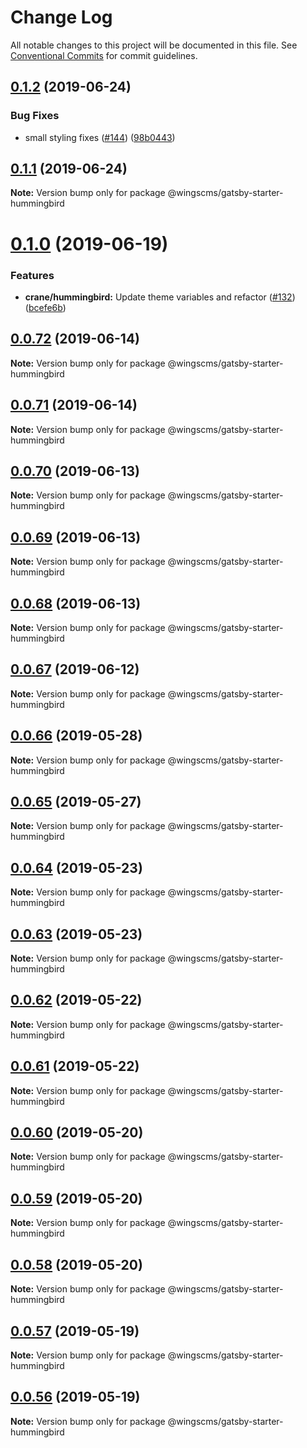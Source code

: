 # Change Log

All notable changes to this project will be documented in this file.
See [Conventional Commits](https://conventionalcommits.org) for commit guidelines.

## [0.1.2](https://github.com/wingscms/wings/compare/@wingscms/gatsby-starter-hummingbird@0.1.1...@wingscms/gatsby-starter-hummingbird@0.1.2) (2019-06-24)


### Bug Fixes

* small styling fixes ([#144](https://github.com/wingscms/wings/issues/144)) ([98b0443](https://github.com/wingscms/wings/commit/98b0443))





## [0.1.1](https://github.com/wingscms/wings/compare/@wingscms/gatsby-starter-hummingbird@0.1.0...@wingscms/gatsby-starter-hummingbird@0.1.1) (2019-06-24)

**Note:** Version bump only for package @wingscms/gatsby-starter-hummingbird





# [0.1.0](https://github.com/wingscms/wings/compare/@wingscms/gatsby-starter-hummingbird@0.0.72...@wingscms/gatsby-starter-hummingbird@0.1.0) (2019-06-19)


### Features

* **crane/hummingbird:** Update theme variables and refactor ([#132](https://github.com/wingscms/wings/issues/132)) ([bcefe6b](https://github.com/wingscms/wings/commit/bcefe6b))





## [0.0.72](https://github.com/wingscms/wings/compare/@wingscms/gatsby-starter-hummingbird@0.0.71...@wingscms/gatsby-starter-hummingbird@0.0.72) (2019-06-14)

**Note:** Version bump only for package @wingscms/gatsby-starter-hummingbird





## [0.0.71](https://github.com/wingscms/wings/compare/@wingscms/gatsby-starter-hummingbird@0.0.70...@wingscms/gatsby-starter-hummingbird@0.0.71) (2019-06-14)

**Note:** Version bump only for package @wingscms/gatsby-starter-hummingbird





## [0.0.70](https://github.com/wingscms/wings/compare/@wingscms/gatsby-starter-hummingbird@0.0.69...@wingscms/gatsby-starter-hummingbird@0.0.70) (2019-06-13)

**Note:** Version bump only for package @wingscms/gatsby-starter-hummingbird





## [0.0.69](https://github.com/wingscms/wings/compare/@wingscms/gatsby-starter-hummingbird@0.0.68...@wingscms/gatsby-starter-hummingbird@0.0.69) (2019-06-13)

**Note:** Version bump only for package @wingscms/gatsby-starter-hummingbird





## [0.0.68](https://github.com/wingscms/wings/compare/@wingscms/gatsby-starter-hummingbird@0.0.67...@wingscms/gatsby-starter-hummingbird@0.0.68) (2019-06-13)

**Note:** Version bump only for package @wingscms/gatsby-starter-hummingbird





## [0.0.67](https://github.com/wingscms/wings/compare/@wingscms/gatsby-starter-hummingbird@0.0.66...@wingscms/gatsby-starter-hummingbird@0.0.67) (2019-06-12)

**Note:** Version bump only for package @wingscms/gatsby-starter-hummingbird





## [0.0.66](https://github.com/wingscms/wings/compare/@wingscms/gatsby-starter-hummingbird@0.0.65...@wingscms/gatsby-starter-hummingbird@0.0.66) (2019-05-28)

**Note:** Version bump only for package @wingscms/gatsby-starter-hummingbird





## [0.0.65](https://github.com/wingscms/wings/compare/@wingscms/gatsby-starter-hummingbird@0.0.64...@wingscms/gatsby-starter-hummingbird@0.0.65) (2019-05-27)

**Note:** Version bump only for package @wingscms/gatsby-starter-hummingbird





## [0.0.64](https://github.com/wingscms/wings/compare/@wingscms/gatsby-starter-hummingbird@0.0.63...@wingscms/gatsby-starter-hummingbird@0.0.64) (2019-05-23)

**Note:** Version bump only for package @wingscms/gatsby-starter-hummingbird





## [0.0.63](https://github.com/wingscms/wings/compare/@wingscms/gatsby-starter-hummingbird@0.0.62...@wingscms/gatsby-starter-hummingbird@0.0.63) (2019-05-23)

**Note:** Version bump only for package @wingscms/gatsby-starter-hummingbird





## [0.0.62](https://github.com/wingscms/wings/compare/@wingscms/gatsby-starter-hummingbird@0.0.61...@wingscms/gatsby-starter-hummingbird@0.0.62) (2019-05-22)

**Note:** Version bump only for package @wingscms/gatsby-starter-hummingbird





## [0.0.61](https://github.com/wingscms/wings/compare/@wingscms/gatsby-starter-hummingbird@0.0.60...@wingscms/gatsby-starter-hummingbird@0.0.61) (2019-05-22)

**Note:** Version bump only for package @wingscms/gatsby-starter-hummingbird





## [0.0.60](https://github.com/wingscms/wings/compare/@wingscms/gatsby-starter-hummingbird@0.0.59...@wingscms/gatsby-starter-hummingbird@0.0.60) (2019-05-20)

**Note:** Version bump only for package @wingscms/gatsby-starter-hummingbird





## [0.0.59](https://github.com/wingscms/wings/compare/@wingscms/gatsby-starter-hummingbird@0.0.58...@wingscms/gatsby-starter-hummingbird@0.0.59) (2019-05-20)

**Note:** Version bump only for package @wingscms/gatsby-starter-hummingbird





## [0.0.58](https://github.com/wingsplatform/wings-packages/compare/@wingscms/gatsby-starter-hummingbird@0.0.57...@wingscms/gatsby-starter-hummingbird@0.0.58) (2019-05-20)

**Note:** Version bump only for package @wingscms/gatsby-starter-hummingbird





## [0.0.57](https://github.com/wingsplatform/wings-packages/compare/@wingscms/gatsby-starter-hummingbird@0.0.56...@wingscms/gatsby-starter-hummingbird@0.0.57) (2019-05-19)

**Note:** Version bump only for package @wingscms/gatsby-starter-hummingbird





## [0.0.56](https://github.com/wingsplatform/wings-packages/compare/@wingscms/gatsby-starter-hummingbird@0.0.55...@wingscms/gatsby-starter-hummingbird@0.0.56) (2019-05-19)

**Note:** Version bump only for package @wingscms/gatsby-starter-hummingbird
